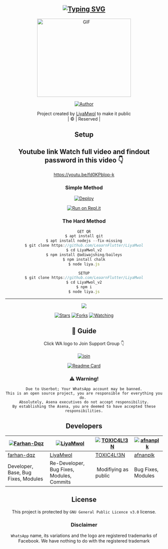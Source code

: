<div align="center">

## [![Typing SVG](https://readme-typing-svg.herokuapp.com?font=Lemon+milk&color=F70000&lines=Welcome+to+LiyaMwol_v2+WA+Bot+repo;Created+by+S.Qadir;This+is+a+Bgm+stickerbot;With+more+features)](https://git.io/typing-svg)

 </a>
</p>
<div align="center">
  <p align="center">
<img src="https://media.giphy.com/media/QoXw903mHLu4mqPfLd/giphy.gif?cid=790b7611a48d56eec88e20cfedb2c8be6e08c0fde3f8fe72&rid=giphy.gif&ct=g.gif" alt="GIF" width="300" height="250"/>
</p>
  <p align="center">
<a href="https://github.com/LeaarnFlutter/LiyaMwol"><img title="Author" src="https://img.shields.io/badge/Author-SQADIR-cyberchekuthan/LiyaMwol_v2?color=blue&style=for-the-badge&logo=whatsapp"></a>
</p>
</div>
<p align="center">
Project created by <a href="https://github.com/SQADIRKVM">LiyaMwol</a> to make it public
    <br>
       | © |
        Reserved |
    <br> 
</p>

## Setup
<div align="center"> 


## Youtube link Watch full video and findout password in this video 👇

https://youtu.be/fd0KPblop-k

  ### Simple Method
  
[![Deploy](https://www.herokucdn.com/deploy/button.svg)](https://heroku.com/deploy?template=https://github.com/LeaarnFlutter/LiyaMwol) 
  
[![Run on Repl.it](https://repl.it/badge/github/quiec/whatsAlfa)](https://replit.com/@LearnFlutter/LiyaMwol?v=1)
  
### The Hard Method
```js
GET QR
$ apt install git
$ apt install nodejs --fix-missing
$ git clone https://github.com/LeaarnFlutter/LiyaMwol
$ cd LiyaMwol_v2
$ npm install @adiwajshing/baileys
$ npm install chalk
$ node liya.js
```
      
```js
SETUP
$ git clone https://github.com/LeaarnFlutter/LiyaMwol
$ cd LiyaMwol_v2
$ npm i
$ node liya.js
```

----

  <p align="center">
  <a href="httsp://github.com/farhan-dqz/liyaMwol">
    
<a href="https://github.com/farhan-dqz/followers">
<img src="https://img.shields.io/github/repo-size/LeaarnFlutter/LiyaMwol?color=green&label=Repo%20total%20size&style=plastic">
<p align="center">
<a href="https://github.com/farhan-dqz/followers"
<img title="Followers" src="https://img.shields.io/github/followers/farhan-dqz?color=blue&style=flat-square"></a>
<a href="https://github.com/LeaarnFlutter/LiyaMwol/stargazers/"><img title="Stars" src="https://img.shields.io/github/stars/LeaarnFlutter/LiyaMwol?color=blue&style=flat-square"></a>
<a href="https://github.com/LeaarnFlutter/LiyaMwol/network/members"><img title="Forks" src="https://img.shields.io/github/forks/LeaarnFlutter/LiyaMwol?color=blue&style=flat-square"></a>
<a href="https://github.com/LeaarnFlutter/LiyaMwol/watchers"><img title="Watching" src="https://img.shields.io/github/watchers/LeaarnFlutter/LiyaMwol?label=Watchers&color=blue&style=flat-square"></a>
</p>

## 📢 Guide
Click WA logo to Join Support Group 👇
    <br>
<br>
  [![join](https://github.com/Alien-alfa/PublicBot/blob/main/wlogo.svg.png)](https://chat.whatsapp.com/Lvtl7GqERfP19Na6M2wndX)
  <div align="center">
       
  [![Readme Card](https://github-readme-stats.vercel.app/api/pin/?username=LeaarnFlutter&repo=LiyaMwol&theme=nightowl)](https://github.com/LeaarnFlutter/LiyaMwol)
  </div>
    
### ⚠️ Warning! 
```
Due to Userbot; Your WhatsApp account may be banned.
This is an open source project, you are responsible for everything you do. 
Absolutely, Asena executives do not accept responsibility.
By establishing the Asena, you are deemed to have accepted these responsibilities.
```

## Developers
  <div align="center">
    
  [![Farhan-Dqz](https://github.com/farhan-dqz.png?size=100)](https://github.com/farhan-dqz) | [![LiyaMwol](https://github.com/cyberchekuthan.png?size=100)](https://github.com/cyberchekuthan) |  [![TOXIC4L!3N](https://github.com/Alien-alfa.png?size=100)](https://github.com/AI-VIKI) | [![afnanplk](https://github.com/afnanplk.png?size=100)](https://github.com/afnanplk) 
----|----|----|----
[farhan-dqz](https://github.com/farhan-dqz) | [LiyaMwol](https://github.com/cyberchekuthan) | [TOXIC4L!3N](https://github.com/AI-VIKI) | [afnanplk](https://github.com/afnanplk) 
Developer, Base, Bug Fixes, Modules| Re-Developer, Bug Fixes, Modules, Commits |  Modifiying  as   public | Bug Fixes, Modules 
  </div>
    


## License
This project is protected by `GNU General Public Licence v3.0` license.

### Disclaimer
`WhatsApp` name, its variations and the logo are registered trademarks of Facebook. We have nothing to do with the registered trademark
